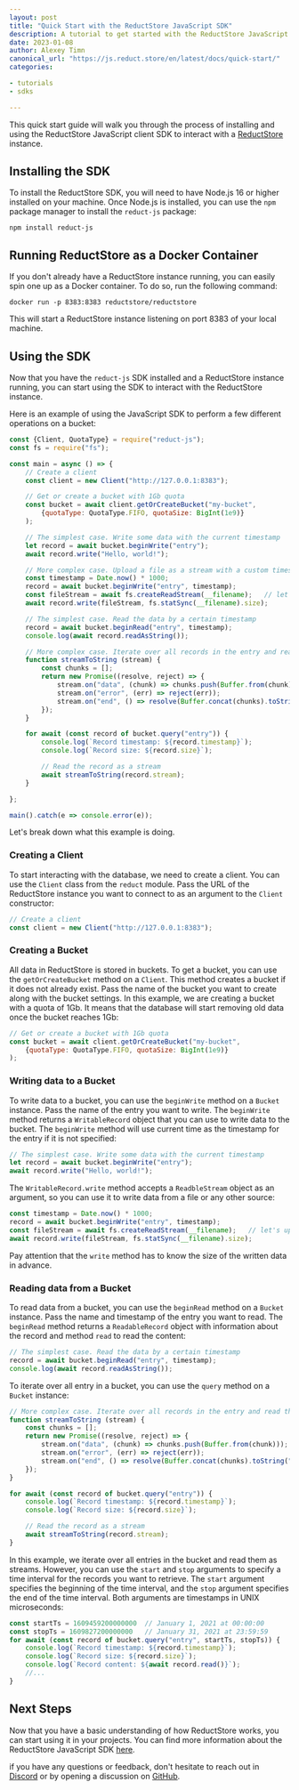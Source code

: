 ```yaml
---
layout: post
title: "Quick Start with the ReductStore JavaScript SDK"
description: A tutorial to get started with the ReductStore JavaScript SDK
date: 2023-01-08
author: Alexey Timn
canonical_url: "https://js.reduct.store/en/latest/docs/quick-start/"
categories:

- tutorials
- sdks

---
```


This quick start guide will walk you through the process of installing and using the ReductStore JavaScript client SDK
to
interact with a [ReductStore](https://github.com/reductstore/reductstore) instance.

## Installing the SDK

To install the ReductStore SDK, you will need to have Node.js 16 or higher installed on your machine. Once Node.js is
installed, you can use the `npm` package manager to install the `reduct-js` package:

```
npm install reduct-js
```

<!--more-->

## Running ReductStore as a Docker Container

If you don't already have a ReductStore instance running, you can easily spin one up as a Docker container. To do so,
run the following command:

```
docker run -p 8383:8383 reductstore/reductstore
```

This will start a ReductStore instance listening on port 8383 of your local machine.

## Using the SDK

Now that you have the `reduct-js` SDK installed and a ReductStore instance running, you can start using the SDK to
interact with the ReductStore instance.

Here is an example of using the JavaScript SDK to perform a few different operations on a bucket:

```javascript 
const {Client, QuotaType} = require("reduct-js");
const fs = require("fs");

const main = async () => {
    // Create a client
    const client = new Client("http://127.0.0.1:8383");

    // Get or create a bucket with 1Gb quota
    const bucket = await client.getOrCreateBucket("my-bucket",
        {quotaType: QuotaType.FIFO, quotaSize: BigInt(1e9)}
    );

    // The simplest case. Write some data with the current timestamp
    let record = await bucket.beginWrite("entry");
    await record.write("Hello, world!");

    // More complex case. Upload a file as a stream with a custom timestamp unix timestamp in microseconds
    const timestamp = Date.now() * 1000;
    record = await bucket.beginWrite("entry", timestamp);
    const fileStream = await fs.createReadStream(__filename);   // let's upload this file
    await record.write(fileStream, fs.statSync(__filename).size);

    // The simplest case. Read the data by a certain timestamp
    record = await bucket.beginRead("entry", timestamp);
    console.log(await record.readAsString());

    // More complex case. Iterate over all records in the entry and read them as steams
    function streamToString (stream) {
        const chunks = [];
        return new Promise((resolve, reject) => {
            stream.on("data", (chunk) => chunks.push(Buffer.from(chunk)));
            stream.on("error", (err) => reject(err));
            stream.on("end", () => resolve(Buffer.concat(chunks).toString("utf8")));
        });
    }

    for await (const record of bucket.query("entry")) {
        console.log(`Record timestamp: ${record.timestamp}`);
        console.log(`Record size: ${record.size}`);

        // Read the record as a stream
        await streamToString(record.stream);
    }

};

main().catch(e => console.error(e));
```

Let's break down what this example is doing.

### Creating a Client

To start interacting with the database, we need to create a client. You can use the `Client` class from the `reduct`
module. Pass the URL of the ReductStore instance you want to connect to as an argument to the `Client` constructor:

```javascript
// Create a client
const client = new Client("http://127.0.0.1:8383");
```

### Creating a Bucket

All data in ReductStore is stored in buckets. To get a bucket, you can use the `getOrCreateBucket` method on a `Client`.
This method creates a bucket if it does not already exist. Pass the name of the bucket you want to create along with
the bucket settings. In this example, we are creating a bucket with a quota of 1Gb. It means that the database will
start removing old data once the bucket reaches 1Gb:

```javascript
// Get or create a bucket with 1Gb quota
const bucket = await client.getOrCreateBucket("my-bucket",
    {quotaType: QuotaType.FIFO, quotaSize: BigInt(1e9)}
);
```

### Writing data to a Bucket

To write data to a bucket, you can use the `beginWrite` method on a `Bucket` instance. Pass the name of the entry you
want to write. The `beginWrite` method returns a `WritableRecord` object that you can use to write data to the bucket.
The `beginWrite` method will use current time as the timestamp for the entry if it is not specified:

```javascript
// The simplest case. Write some data with the current timestamp
let record = await bucket.beginWrite("entry");
await record.write("Hello, world!");
```

The `WritableRecord.write` method accepts a `ReadbleStream` object as an argument, so you can use it to write data from
a file or any other source:

```javascript
const timestamp = Date.now() * 1000;
record = await bucket.beginWrite("entry", timestamp);
const fileStream = await fs.createReadStream(__filename);   // let's upload this file
await record.write(fileStream, fs.statSync(__filename).size);
```

Pay attention that the `write` method has to know the size of the written data in advance.

### Reading data from a Bucket

To read data from a bucket, you can use the `beginRead` method on a `Bucket` instance.
Pass the name and timestamp of the entry you want to read.
The `beginRead` method returns a `ReadableRecord` object with information about the record and method `read` to read the
content:

```javascript 
// The simplest case. Read the data by a certain timestamp
record = await bucket.beginRead("entry", timestamp);
console.log(await record.readAsString());
```

To iterate over all entry in a bucket, you can use the `query` method on a `Bucket` instance:

```javascript
// More complex case. Iterate over all records in the entry and read them as steams
function streamToString (stream) {
    const chunks = [];
    return new Promise((resolve, reject) => {
        stream.on("data", (chunk) => chunks.push(Buffer.from(chunk)));
        stream.on("error", (err) => reject(err));
        stream.on("end", () => resolve(Buffer.concat(chunks).toString("utf8")));
    });
}

for await (const record of bucket.query("entry")) {
    console.log(`Record timestamp: ${record.timestamp}`);
    console.log(`Record size: ${record.size}`);

    // Read the record as a stream
    await streamToString(record.stream);
}
```

In this example, we iterate over all entries in the bucket and read them as streams. However, you can use the `start`
and `stop` arguments to specify a time interval for the records you want to
retrieve. The `start` argument specifies the beginning of the time interval, and the `stop` argument specifies the end of
the time interval. Both arguments are timestamps in UNIX microseconds:

```javascript
const startTs = 1609459200000000  // January 1, 2021 at 00:00:00
const stopTs = 1609827200000000   // January 31, 2021 at 23:59:59
for await (const record of bucket.query("entry", startTs, stopTs)) {
    console.log(`Record timestamp: ${record.timestamp}`);
    console.log(`Record size: ${record.size}`);
    console.log(`Record content: ${await record.read()}`);
    //...
}
```

## Next Steps

Now that you have a basic understanding of how ReductStore works, you can start using it in your projects. You can find
more information about the ReductStore JavaScript SDK [here](https://github.com/reductstore/reduct-js).

if you have any questions or feedback, don't hesitate to reach out in [Discord](https://discord.gg/8wPtPGJYsn)
or by opening a discussion on [GitHub](https://github.com/reductstore/reductstore/discussions).